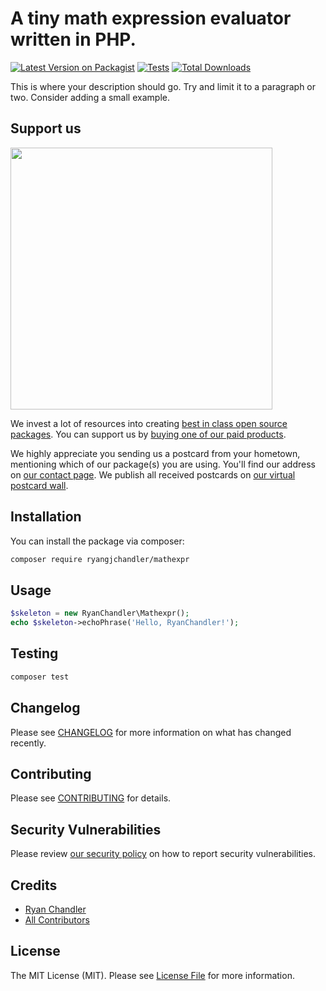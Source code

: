 # A tiny math expression evaluator written in PHP.

[![Latest Version on Packagist](https://img.shields.io/packagist/v/ryangjchandler/mathexpr.svg?style=flat-square)](https://packagist.org/packages/ryangjchandler/mathexpr)
[![Tests](https://img.shields.io/github/actions/workflow/status/ryangjchandler/mathexpr/run-tests.yml?branch=main&label=tests&style=flat-square)](https://github.com/ryangjchandler/mathexpr/actions/workflows/run-tests.yml)
[![Total Downloads](https://img.shields.io/packagist/dt/ryangjchandler/mathexpr.svg?style=flat-square)](https://packagist.org/packages/ryangjchandler/mathexpr)

This is where your description should go. Try and limit it to a paragraph or two. Consider adding a small example.

## Support us

[<img src="https://github-ads.s3.eu-central-1.amazonaws.com/mathexpr.jpg?t=1" width="419px" />](https://spatie.be/github-ad-click/mathexpr)

We invest a lot of resources into creating [best in class open source packages](https://spatie.be/open-source). You can support us by [buying one of our paid products](https://spatie.be/open-source/support-us).

We highly appreciate you sending us a postcard from your hometown, mentioning which of our package(s) you are using. You'll find our address on [our contact page](https://spatie.be/about-us). We publish all received postcards on [our virtual postcard wall](https://spatie.be/open-source/postcards).

## Installation

You can install the package via composer:

```bash
composer require ryangjchandler/mathexpr
```

## Usage

```php
$skeleton = new RyanChandler\Mathexpr();
echo $skeleton->echoPhrase('Hello, RyanChandler!');
```

## Testing

```bash
composer test
```

## Changelog

Please see [CHANGELOG](CHANGELOG.md) for more information on what has changed recently.

## Contributing

Please see [CONTRIBUTING](https://github.com/spatie/.github/blob/main/CONTRIBUTING.md) for details.

## Security Vulnerabilities

Please review [our security policy](../../security/policy) on how to report security vulnerabilities.

## Credits

- [Ryan Chandler](https://github.com/ryangjchandler)
- [All Contributors](../../contributors)

## License

The MIT License (MIT). Please see [License File](LICENSE.md) for more information.
